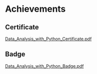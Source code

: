 

# Achievements
## Certificate
[Data_Analysis_with_Python_Certificate.pdf](https://prod-files-secure.s3.us-west-2.amazonaws.com/03e82b26-cccb-4906-bb56-adabcbdc0655/1aa3a050-2338-4a85-85d5-899bad17a31c/Data_Analysis_with_Python_Certificate.pdf?X-Amz-Algorithm=AWS4-HMAC-SHA256&X-Amz-Content-Sha256=UNSIGNED-PAYLOAD&X-Amz-Credential=ASIAZI2LB466VBZUKTRM%2F20250204%2Fus-west-2%2Fs3%2Faws4_request&X-Amz-Date=20250204T151550Z&X-Amz-Expires=3600&X-Amz-Security-Token=IQoJb3JpZ2luX2VjEBYaCXVzLXdlc3QtMiJHMEUCIQD2jJNG24dEmSnUuwaiGLyvR%2BbNdm8JAu72tOHPAwkp7AIgOatCgf941aXeFWOq5u9DcgWeEI6wvrzQCGR3IVgGTSkq%2FwMILxAAGgw2Mzc0MjMxODM4MDUiDBR0V1BZtATWTZ4imCrcA6GKb6Mh%2FiS%2BEqoLpr57Ljf0cMztPKzI%2BAOWJF%2FGVpaQQjFmLgTIznSMGbxQEngcx%2Bxjof90hyAtt6zd5D%2BHs80Q53aY24m89LJA6GUaE5Yt3FziHPc4JCK6M1LtaIAIhHub%2BM6uopVP6FZ8iemR%2BlZiz%2BenOVecJTxsB5525EQd36V%2BrhaZ%2Bj6koqw2pd%2ByZdrI9aVHDlxhHASiLepV9H%2F0LTVUCdQb0lQDYMpt52jsRXx8kh%2BfZmbOZUNSy%2BR9B4lLY8Qsd%2FbkzJHDLnFUvWrMrkQKod0ACudz1%2BEqMF0G6fNzRSo6nIhGqfVN7KRPfYBmZ7skot3AkKieXy7yhxVa9xu2xVuzT91Txz8uPBgI8FmdWCbgB2r%2FwQ2Pi5DIHObkbr6BZ0lsm6Uj7FjqK%2B%2F4fcUocf6WpBTZ4FOrio6ckvhrTlQH6jEyEzOlxL0XanCCHPLnf%2FHzUbCktJrHyuEz1AY8Prq%2BHQ6WgJ2cSl0MZfZoaZ4tl6gDQ7wF8RQcdWQ%2FscLd2EidzoJ9rLgB8loyGNIAy7G56X0ZO37Arsp9pfj1D7sGndXn0LKZGhQPav9vW8Y0Q2kCPw5%2BLcbXbyCvt5GTyzYicBKd4Mofex2R%2FvIDe19GUin6OQKZMJC9iL0GOqUBhqZj9KN69NYfYCuXtebRiRfcgtW1y2GyxmuPiNQy6xAuBuZzP%2F9RlPLXfMEOT2m1e3Dt83fb%2BUULHdU2xPirOanWogdZqTN0P1O%2B09jBnJauvhsX1l9Uj8cMz5q9%2B8EiGyzb6R0hDItD4W4tPA%2FnaECc2BizgHa1W9%2FnOKTnlGTeLjwm%2FKhpmTKIKULsZobYq43oOtCo3V7n4V1xdv1Bg1EQkdBb&X-Amz-Signature=cf7f8e8af4f857919a853539afa907bd1fb62533ff8a16fd403c14029988f808&X-Amz-SignedHeaders=host&x-id=GetObject)
## Badge
[Data_Analysis_with_Python_Badge.pdf](https://prod-files-secure.s3.us-west-2.amazonaws.com/03e82b26-cccb-4906-bb56-adabcbdc0655/4fa9bcf8-b584-40dd-8775-c0bfadf6a6f0/Data_Analysis_with_Python_Badge.pdf?X-Amz-Algorithm=AWS4-HMAC-SHA256&X-Amz-Content-Sha256=UNSIGNED-PAYLOAD&X-Amz-Credential=ASIAZI2LB466VBZUKTRM%2F20250204%2Fus-west-2%2Fs3%2Faws4_request&X-Amz-Date=20250204T151550Z&X-Amz-Expires=3600&X-Amz-Security-Token=IQoJb3JpZ2luX2VjEBYaCXVzLXdlc3QtMiJHMEUCIQD2jJNG24dEmSnUuwaiGLyvR%2BbNdm8JAu72tOHPAwkp7AIgOatCgf941aXeFWOq5u9DcgWeEI6wvrzQCGR3IVgGTSkq%2FwMILxAAGgw2Mzc0MjMxODM4MDUiDBR0V1BZtATWTZ4imCrcA6GKb6Mh%2FiS%2BEqoLpr57Ljf0cMztPKzI%2BAOWJF%2FGVpaQQjFmLgTIznSMGbxQEngcx%2Bxjof90hyAtt6zd5D%2BHs80Q53aY24m89LJA6GUaE5Yt3FziHPc4JCK6M1LtaIAIhHub%2BM6uopVP6FZ8iemR%2BlZiz%2BenOVecJTxsB5525EQd36V%2BrhaZ%2Bj6koqw2pd%2ByZdrI9aVHDlxhHASiLepV9H%2F0LTVUCdQb0lQDYMpt52jsRXx8kh%2BfZmbOZUNSy%2BR9B4lLY8Qsd%2FbkzJHDLnFUvWrMrkQKod0ACudz1%2BEqMF0G6fNzRSo6nIhGqfVN7KRPfYBmZ7skot3AkKieXy7yhxVa9xu2xVuzT91Txz8uPBgI8FmdWCbgB2r%2FwQ2Pi5DIHObkbr6BZ0lsm6Uj7FjqK%2B%2F4fcUocf6WpBTZ4FOrio6ckvhrTlQH6jEyEzOlxL0XanCCHPLnf%2FHzUbCktJrHyuEz1AY8Prq%2BHQ6WgJ2cSl0MZfZoaZ4tl6gDQ7wF8RQcdWQ%2FscLd2EidzoJ9rLgB8loyGNIAy7G56X0ZO37Arsp9pfj1D7sGndXn0LKZGhQPav9vW8Y0Q2kCPw5%2BLcbXbyCvt5GTyzYicBKd4Mofex2R%2FvIDe19GUin6OQKZMJC9iL0GOqUBhqZj9KN69NYfYCuXtebRiRfcgtW1y2GyxmuPiNQy6xAuBuZzP%2F9RlPLXfMEOT2m1e3Dt83fb%2BUULHdU2xPirOanWogdZqTN0P1O%2B09jBnJauvhsX1l9Uj8cMz5q9%2B8EiGyzb6R0hDItD4W4tPA%2FnaECc2BizgHa1W9%2FnOKTnlGTeLjwm%2FKhpmTKIKULsZobYq43oOtCo3V7n4V1xdv1Bg1EQkdBb&X-Amz-Signature=7789453c7d01e06fc9af4df75d650246d8a69ca906c7f1f3925ca8c14171ae2c&X-Amz-SignedHeaders=host&x-id=GetObject)
